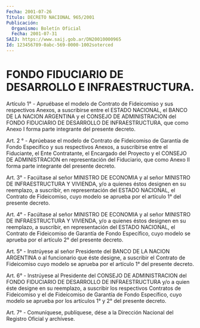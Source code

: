 ```yaml
---
Fecha: 2001-07-26
Título: DECRETO NACIONAL 965/2001
Publicación:
  Organismo: Boletín Oficial
  Fecha: 2001-07-31
SAIJ: https://www.saij.gob.ar/DN20010000965
Id: 123456789-0abc-569-0000-1002soterced
---
```

# FONDO FIDUCIARIO DE DESARROLLO E INFRAESTRUCTURA.

<a id="1"></a>
Artículo  1° - Apruébase el modelo de Contrato de Fideicomiso y sus respectivos  Anexos,  a  suscribirse  entre  el ESTADO NACIONAL, el BANCO  DE  LA  NACION ARGENTINA y el CONSEJO DE ADMINISTRACION  del FONDO FIDUCIARIO DE DESARROLLO DE INFRAESTRUCTURA, que como Anexo I forma parte integrante del presente decreto.

<a id="2"></a>
Art. 2 ° - Aprúebase  el  modelo  de  Contrato  de  Fideicomiso  de Garantía de Fondo Específico y sus respectivos Anexos, a suscribirse  entre el Fiduciante, el Ente Contratante, el Encargado del Proyecto y  el  CONSEJO DE ADMINISTRACION en representación del Fiduciario, que como  Anexo  II forma parte integrante del presente decreto.

<a id="3"></a>
Art.  3°  - Facúltase al señor MINISTRO  DE  ECONOMIA  y  al  señor MINISTRO  DE  INFRAESTRUCTURA  Y  VIVIENDA,  y/o  a  quienes  éstos designen en su reemplazo, a suscribir, en representación del ESTADO NACIONAL, el Contrato de Fideicomiso, cuyo modelo se aprueba por el artículo 1° del presente decreto.

<a id="4"></a>
Art. 4° - Facúltase  al  señor  MINISTRO  DE  ECONOMIA  y  al señor MINISTRO  DE  INFRAESTRUCTURA  Y  VIVIENDA,  y/o  a  quienes  éstos designen en su reemplazo, a suscribir, en representación del ESTADO NACIONAL,    el  Contrato  de  Fideicomiso  de  Garantía  de  Fondo Específico, cuyo  modelo se aprueba por el artículo 2° del presente decreto.

<a id="5"></a>
Art. 5° - Instrúyese  al  señor  Presidente  del BANCO DE LA NACION ARGENTINA  o  al  funcionario  que  éste  designe, a  suscribir  el Contrato de Fideicomiso cuyo modelo se aprueba  por  el artículo 1° del presente decreto.

<a id="6"></a>
Art.  6°  -  Instrúyese al Presidente del CONSEJO DE ADMINISTRACION del FONDO FIDUCIARIO  DE  DESARROLLO DE INFRAESTRUCTURA y/o a quien éste designe en su reemplazo, a suscribir los respectivos Contratos de Fideicomiso y el de Fideicomiso de Garantía de Fondo Específico, cuyo modelo se aprueba por  los  artículos  1°  y  2°  del presente decreto.

<a id="7"></a>
Art. 7° - Comuníquese, publíquese, dése a la Dirección Nacional del Registro Oficial y archívese.